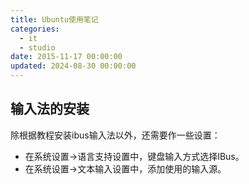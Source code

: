 ```yaml
---
title: Ubuntu使用笔记
categories:
  - it
  - studio
date: 2015-11-17 00:00:00
updated: 2024-08-30 00:00:00
---
```


## 输入法的安装

除根据教程安装ibus输入法以外，还需要作一些设置：

- 在系统设置->语言支持设置中，键盘输入方式选择IBus。
- 在系统设置->文本输入设置中，添加使用的输入源。 
